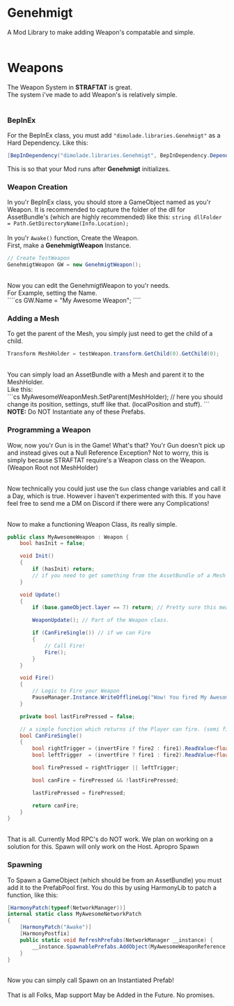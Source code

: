
# Genehmigt
A Mod Library to make adding Weapon's compatable and simple. <br><br>

# Weapons
The Weapon System in <b>STRAFTAT</b> is great. <br>
The system i've made to add Weapon's is relatively simple. <br><br>

### BepInEx
For the BepInEx class, you must add ```"dimolade.libraries.Genehmigt"``` as a Hard Dependency. Like this: <br>
````cs
[BepInDependency("dimolade.libraries.Genehmigt", BepInDependency.DependencyFlags.HardDependency)]
````
This is so that your Mod runs after <b>Genehmigt</b> initializes.
### Weapon Creation
In you'r BepInEx class, you should store a GameObject named as you'r Weapon.
It is recommended to capture the folder of the dll for AssetBundle's (which are highly recommended) like this: ``string dllFolder = Path.GetDirectoryName(Info.Location);``<br> <br>
In you'r ```Awake()``` function, Create the Weapon. <br>
First, make a <b>GenehmigtWeapon</b> Instance. <br>
````cs
// Create TestWeapon
GenehmigtWeapon GW = new GenehmigtWeapon();
````
<br>
Now you can edit the GenehmigtWeapon to you'r needs. <br>
For Example, setting the Name. <br>
````cs
GW.Name = "My Awesome Weapon";
````
<br>

### Adding a Mesh
To get the parent of the Mesh, you simply just need to get the child of a child.
```cs
Transform MeshHolder = testWeapon.transform.GetChild(0).GetChild(0);
```
<br>
You can simply load an AssetBundle with a Mesh and parent it to the MeshHolder. <br>
Like this: <br>
```cs
MyAwesomeWeaponMesh.SetParent(MeshHolder);
// here you should change its position, settings, stuff like that. (localPosition and stuff).
```
<b>NOTE:</b> Do NOT Instantiate any of these Prefabs. <br>

### Programming a Weapon
Wow, now you'r Gun is in the Game! What's that? You'r Gun doesn't pick up and instead gives out a Null Reference Exception? Not to worry, this is simply because STRAFTAT require's a Weapon class on the Weapon. (Weapon Root not MeshHolder) <br><br>

Now technically you could just use the ```Gun``` class change variables and call it a Day, which is true. However i haven't experimented with this. If you have feel free to send me a DM on Discord if there were any Complications! <br><br>

Now to make a functioning Weapon Class, its really simple. <br>
```cs
public class MyAwesomeWeapon : Weapon {
	bool hasInit = false;

	void Init()
	{
		if (hasInit) return;
		// if you need to get something from the AssetBundle of a Mesh you loaded, do it here. Unity adds children at the End of a Frame.
	}

	void Update()
	{
		if (base.gameObject.layer == 7) return; // Pretty sure this means the Weapon is on the Ground.

		WeaponUpdate(); // Part of the Weapon class.

		if (CanFireSingle()) // if we can Fire
		{
			// Call Fire!
			Fire();
		}
	}

	void Fire()
	{
		// Logic to Fire your Weapon
		PauseManager.Instance.WriteOfflineLog("Wow! You fired My Awesome Weapon!");
	}

	private bool lastFirePressed = false;

	// a simple function which returns if the Player can fire. (semi fire) you can add a debounce to this for a small cooldown
    bool CanFireSingle()
    {
        bool rightTrigger = (invertFire ? fire2 : fire1).ReadValue<float>() > 0.1f && inRightHand;
        bool leftTrigger  = (invertFire ? fire1 : fire2).ReadValue<float>() > 0.1f && inLeftHand;

        bool firePressed = rightTrigger || leftTrigger;

        bool canFire = firePressed && !lastFirePressed;

        lastFirePressed = firePressed;

        return canFire;
    }
}
```
<br>
That is all. Currently Mod RPC's do NOT work. We plan on working on a solution for this. Spawn will only work on the Host. Apropro Spawn

### Spawning

To Spawn a GameObject (which should be from an AssetBundle) you must add it to the PrefabPool first. You do this by using HarmonyLib to patch a function, like this:
```cs
[HarmonyPatch(typeof(NetworkManager))]
internal static class MyAwesomeNetworkPatch
{
    [HarmonyPatch("Awake")]
    [HarmonyPostfix]
    public static void RefreshPrefabs(NetworkManager __instance) {
        __instance.SpawnablePrefabs.AddObject(MyAwesomeWeaponReference.GetComponent<NetworkObject>());
    }
}
```
<br>
Now you can simply call Spawn on an Instantiated Prefab!
<br><br>
That is all Folks, Map support May be Added in the Future. No promises.
